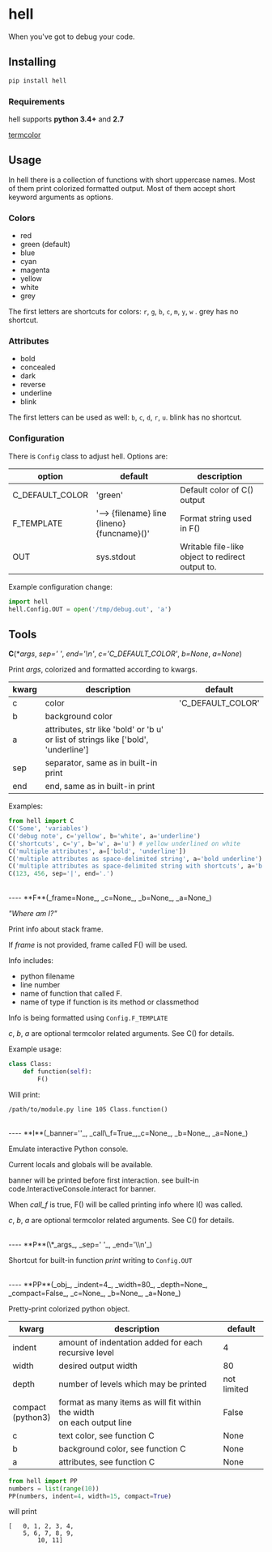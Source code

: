 hell
====
When you've got to debug your code.


## Installing
```bash
pip install hell
```

### Requirements
hell supports **python 3.4+** and **2.7**

[termcolor](https://pypi.python.org/pypi/termcolor)


## Usage
In hell there is a collection of functions with short uppercase names. Most of them print colorized formatted output. Most of them accept short keyword arguments as options.

### Colors
+ red
+ green (default)
+ blue
+ cyan
+ magenta
+ yellow
+ white
+ grey

The first letters are shortcuts for colors:
`r`, `g`, `b`, `c`, `m`, `y`, `w` . grey has no shortcut.

### Attributes
+ bold
+ concealed
+ dark
+ reverse
+ underline
+ blink

The first letters can be used as well:
`b`, `c`, `d`, `r`, `u`. blink has no shortcut.


### Configuration
There is `Config` class to adjust hell. Options are:

| option            | default    | description                                      |
| ----------------- | ---------- | ------------------------------------------------ |
| C\_DEFAULT\_COLOR | 'green'    | Default color of C() output                      |
| F\_TEMPLATE       | '--> {filename} line {lineno} {funcname}()'    | Format string used in F() |
| OUT               | sys.stdout | Writable file-like object to redirect output to. |

Example configuration change:
```python
import hell
hell.Config.OUT = open('/tmp/debug.out', 'a')
```


## Tools


**C**(\*_args_, _sep=' '_, _end='\\n'_, _c='C\_DEFAULT\_COLOR'_, _b=None_, _a=None_)

Print _args_, colorized and formatted according to kwargs.

| kwarg | description      | default             |
| ----- | ---------------- | ------------------- |
| c     | color            | 'C\_DEFAULT\_COLOR' |
| b     | background color |
| a     | attributes, str like 'bold' or 'b u' or list of strings like ['bold', 'underline'] |
| sep   | separator, same as in built-in print                                      |
| end   | end, same as in built-in print                                            |

Examples:
```python
from hell import C
C('Some', 'variables')
C('debug note', c='yellow', b='white', a='underline')
C('shortcuts', c='y', b='w', a='u') # yellow underlined on white
C('multiple attributes', a=['bold', 'underline'])
C('multiple attributes as space-delimited string', a='bold underline')
C('multiple attributes as space-delimited string with shortcuts', a='b u')
C(123, 456, sep='|', end='.')
```


<br />
----
**F**(_frame=None_, _c=None_, _b=None_, _a=None_)

_"Where am I?"_

Print info about stack frame.

If _frame_ is not provided, frame called F() will be used.

Info includes:
- python filename
- line number
- name of function that called F.
- name of type if function is its method or classmethod

Info is being formatted using `Config.F_TEMPLATE`

_c_, _b_, _a_ are optional termcolor related arguments.
See C() for details.

Example usage:

```python
class Class:
    def function(self):
        F()
```
Will print:
```
/path/to/module.py line 105 Class.function()
```


<br />
----
**I**(_banner=''_, _call\_f=True_,_c=None_, _b=None_, _a=None_)

Emulate interactive Python console.

Current locals and globals will be available.

banner will be printed before first interaction.
    see built-in code.InteractiveConsole.interact for banner.

When _call\_f_ is true, F() will be called printing info where I() was called.

_c_, _b_, _a_ are optional termcolor related arguments.
See C() for details.


<br />
----
**P**(\*_args_, _sep=' '_, _end='\\n'_)

Shortcut for built-in function _print_ writing to `Config.OUT`


<br />
----
**PP**(_obj_, _indent=4_, _width=80_, _depth=None_, _compact=False_, _c=None_, _b=None_, _a=None_)

Pretty-print colorized python object.

| kwarg   | description                                          | default |
| ------- | ---------------------------------------------------- | ------- |
| indent  | amount of indentation added for each recursive level | 4
| width   | desired output width                                 | 80
| depth   | number of levels which may be printed                | not limited
| compact<br />(python3)| format as many items as will fit within the width<br /> on each output line | False
| c       | text color, see function C                           | None
| b       | background color, see function C                     | None
| a       | attributes, see function C                           | None

```python
from hell import PP
numbers = list(range(10))
PP(numbers, indent=4, width=15, compact=True)
```
will print
```
[   0, 1, 2, 3, 4,
    5, 6, 7, 8, 9,
        10, 11]
```

